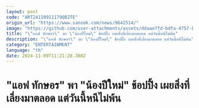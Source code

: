```yaml
---
layout: post
code: "ART24110911179QB2TE"
origin_url: "https://www.sanook.com/news/9642514/"
image: "https://github.com/user-attachments/assets/ddaae7fd-bdfa-4757-b39c-6b6356ea7ff2"
title: "\"แอฟ ทักษอร\" พา \"น้องปีใหม่\" ช้อปปิ้ง เผยสิ่งที่เลี่ยงมาตลอด แต่วันนี้หนีไม่พ้น"
description: "\"แอฟ ทักษอร\" พา \"น้องปีใหม่\" ช้อปปิ้ง เผยสิ่งที่เลี่ยงมาตลอด แต่วันนี้หนีไม่พ้น"
category: "ENTERTAINMENT"
language: "th"
date: 2024-11-09T11:21:28.388Z
---
```


# "แอฟ ทักษอร" พา "น้องปีใหม่" ช้อปปิ้ง เผยสิ่งที่เลี่ยงมาตลอด แต่วันนี้หนีไม่พ้น